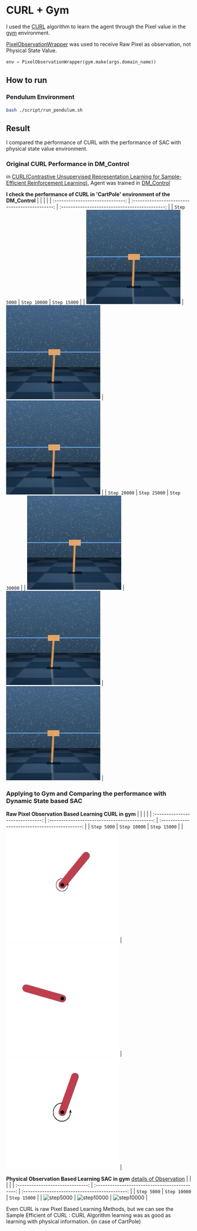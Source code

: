 # CURL + Gym

I used the [CURL](https://github.com/MishaLaskin/curl) algorithm to learn the agent through the Pixel value in the [gym](https://www.gymlibrary.dev/) environment.



[PixelObservationWrapper](https://www.gymlibrary.dev/api/wrappers/) was used to receive Raw Pixel as observation, not Physical State Value.
```python
env = PixelObservationWrapper(gym.make(args.domain_name))
```



## How to run
### Pendulum Environment
```bash
bash ./script/run_pendulum.sh
```





## Result
I compared the performance of CURL with the performance of SAC with physical state value environment.

### Original CURL Performance in DM_Control
in [CURL(Contrastive Unsupervised Representation Learning for Sample-Efficient Reinforcement Learning)](https://mishalaskin.github.io/curl/), 
Agent was trained in [DM_Control](https://github.com/deepmind/dm_control)


**I check the performance of CURL in 'CartPole' environment of the DM_Control**
|                                  |                                                |                                                |
| :------------------------------: | :--------------------------------------------: | :--------------------------------------------: |
|         `Step 5000`                |                 `Step 10000`                 |                   `Step 15000`                 |
| ![step5000](./img/5000_curl.gif)   |         ![step10000](./img/10000_curl.gif)   |         ![step10000](./img/15000_curl.gif)     |
|         `Step 20000`               |             `Step 25000`                     |             `Step 30000`                       |
| ![step15000](./img/20000_curl.gif) |    ![step20000](./img/25000_curl.gif)        |      ![step20000](./img/30000_curl.gif)        |



### Applying to Gym and Comparing the performance with Dynamic State based SAC

**Raw Pixel Observation Based Learning CURL in gym**
|                                  |                                                |                                                |
| :------------------------------: | :--------------------------------------------: | :--------------------------------------------: |
|         `Step 5000`                |                 `Step 10000`                 |                   `Step 15000`                 |
| ![step5000](./img/curl/5000.gif)   |         ![step10000](./img/curl/10000.gif)   |         ![step10000](./img/curl/15000.gif)     |


**Physical Observation Based Learning SAC in gym**
[details of Observation](https://www.gymlibrary.dev/environments/classic_control/pendulum/)
|                                  |                                                |                                                |
| :------------------------------: | :--------------------------------------------: | :--------------------------------------------: |
|         `Step 5000`                |                 `Step 10000`                 |                   `Step 15000`                 |
| ![step5000](./img/sac/5000_curl.gif)   |         ![step10000](./img/sac/10000_curl.gif)   |         ![step10000](./img/sac/15000_curl.gif)     |

Even CURL is raw Pixel Based Learning Methods,
but we can see the Sample Efficient of CURL :  CURL Algorithm learning was as good as learning with physical information. (in case of CartPole)

